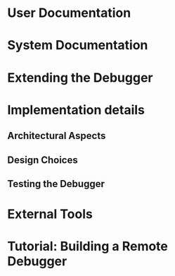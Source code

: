 # User Documentation

<!inputFile|path=chapters/basics/index.md!>

<!inputFile|path=chapters/advanced/index.md!>

<!inputFile|path=chapters/debugger-driven-development/index.md!>

# System Documentation

<!inputFile|path=chapters/debugger-configuration/index.md!>

<!inputFile|path=chapters/oups/index.md!>

<!inputFile|path=chapters/emergency-debugger/index.md!>

# Extending the Debugger

<!inputFile|path=chapters/extensions/index.md!>

<!inputFile|path=chapters/sindarin/index.md!>

<!inputFile|path=chapters/domain-specific-debuggers/index.md!>

# Implementation details

## Architectural Aspects
## Design Choices
## Testing the Debugger

# External Tools

<!inputFile|path=chapters/chest/index.md!>

<!inputFile|path=chapters/seeker/index.md!>

<!inputFile|path=chapters/dast/index.md!>

# Tutorial: Building a Remote Debugger
